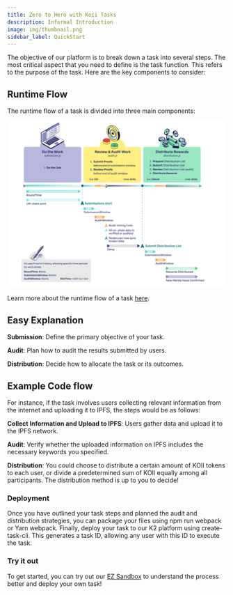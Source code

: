 ```yaml
---
title: Zero to Hero with Koii Tasks
description: Informal Introduction
image: img/thumbnail.png
sidebar_label: QuickStart 
---
```


The objective of our platform is to break down a task into several steps. The most critical aspect that you need to define is the task function. This refers to the purpose of the task. Here are the key components to consider:

## Runtime Flow

The runtime flow of a task is divided into three main components:

![banner](./img/Gradual%20Consensus.svg)

Learn more about the runtime flow of a task [here](/concepts/what-are-tasks/what-are-tasks/gradual-consensus).

## Easy Explanation
**Submission**: Define the primary objective of your task.

**Audit**: Plan how to audit the results submitted by users.

**Distribution**: Decide how to allocate the task or its outcomes.

## Example Code flow
For instance, if the task involves users collecting relevant information from the internet and uploading it to IPFS, the steps would be as follows:

**Collect Information and Upload to IPFS**: Users gather data and upload it to the IPFS network.

**Audit**: Verify whether the uploaded information on IPFS includes the necessary keywords you specified.

**Distribution**: You could choose to distribute a certain amount of KOII tokens to each user, or divide a predetermined sum of KOII equally among all participants. The distribution method is up to you to decide!

### Deployment
Once you have outlined your task steps and planned the audit and distribution strategies, you can package your files using npm run webpack or Yarn webpack. Finally, deploy your task to our K2 platform using create-task-cli. This generates a task ID, allowing any user with this ID to execute the task. 

### Try it out

To get started, you can try out our [EZ Sandbox](https://github.com/koii-network/ezsandbox) to understand the process better and deploy your own task!